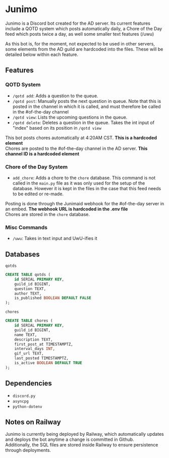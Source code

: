 # Junimo

Junimo is a Discord bot created for the AD server. Its current features include a QOTD system which posts automatically daily, a Chore of the Day feed which posts twice a day, as well some smaller text features (/uwu)

As this bot is, for the moment, not expected to be used in other servers, some elements from the AD guild are hardcoded into the files. These will be detailed below within each feature.

## Features

### QOTD System
- `/qotd add`: Adds a question to the queue.
- `/qotd post`: Manually posts the next question in queue. Note that this is posted in the channel in which it is called, and must therefore be called in the #of-the-day channel
- `/qotd view`: Lists the upcoming questions in the queue.
- `/qotd delete`: Deletes a question in the queue. Takes the int input of "index" based on its position in `/qotd view`

This bot posts chores automatically at 4:20AM CST. **This is a hardcoded element**  
Chores are posted to the #of-the-day channel in the AD server. **This channel ID is a hardcoded element**

### Chore of the Day System
- `add_chore`: Adds a chore to the `chore` database. This command is not called in the `main.py` file as it was only used for the setup of the database. However it is kept in the files in the case that this feed needs to be edited or re-made.

Posting is done through the Junimaid webhook for the #of-the-day server in an embed. **The webhook URL is hardcoded in the .env file**  
Chores are stored in the `chore` database.

### Misc Commands
- `/uwu`: Takes in text input and UwU-ifies it

## Databases
`qotds`
```sql
CREATE TABLE qotds (
    id SERIAL PRIMARY KEY,
    guild_id BIGINT,
    question TEXT,
    author TEXT,
    is_published BOOLEAN DEFAULT FALSE
);
```  
`chores`
```sql
CREATE TABLE chores (
    id SERIAL PRIMARY KEY,
    guild_id BIGINT,
    name TEXT,
    description TEXT,
    first_post_at TIMESTAMPTZ,
    interval_days INT,
    gif_url TEXT,
    last_posted TIMESTAMPTZ,
    is_active BOOLEAN DEFAULT TRUE
);
```

## Dependencies
- `discord.py`
- `asyncpg`
- `python-dotenv`  

## Notes on Railway
Junimo is currently being deployed by Railway, which automatically updates and deploys the bot anytime a change is committed in Github.  
Additionally, the SQL files are stored inside Railway to ensure persistence through deployments.  

